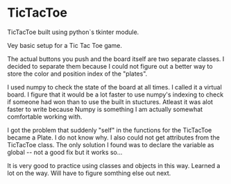 # TicTacToe
 TicTacToe built using python`s tkinter module.


Vey basic setup for a Tic Tac Toe game.

The actual buttons you push and the board itself are two separate classes.
I decided to separate them because I could not figure out a better
way to store the color and position index of the "plates".

I used numpy to check the state of the board at all times. I 
called it a virtual board. I figure that it would be a lot faster
to use numpy's indexing to check if someone had won than to use
the built in stuctures. Atleast it was alot faster to write
because Numpy is something I am actually somewhat comfortable
working with.

I got the problem that suddenly "self" in the functions for the TicTacToe
became a Plate. I do not know why. I also could not get attributes
from the TicTacToe class. The only solution I found was to declare the 
variable as global -- not a good fix but it works so...

It is very good to practice using classes and objects in this way.
Learned a lot on the way. Will have to figure somthing else out next.
